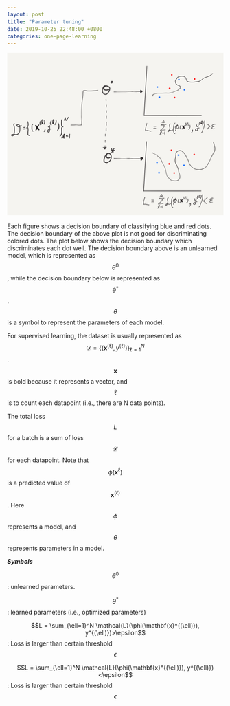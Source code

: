 ```yaml
---
layout: post
title: "Parameter tuning"
date: 2019-10-25 22:48:00 +0800
categories: one-page-learning
---
```


![alt](/img/figures/ml/drawing/optimization.png)

Each figure shows a decision boundary of classifying blue and red dots. The decision boundary of the above plot is not good for discriminating colored dots. The plot below shows the decision boundary which discriminates each dot well. The decision boundary above is an unlearned model, which is represented as $$\theta^0$$, while the decision boundary below is represented as $$\theta^*$$. $$\theta$$ is a symbol to represent the parameters of each model.

For supervised learning, the dataset is usually represented as $$\mathcal{D} = \{(\mathbf{x}^{(\ell)}, y^{(\ell)})\}_{\ell=1}^N$$. $$\mathbf{x}$$ is bold because it represents a vector, and $$\ell$$ is to count each datapoint (i.e., there are N data points).

The total loss $$L$$ for a batch is a sum of loss $$\mathcal{L}$$ for each datapoint. Note that $$\phi(\mathbf{x}^{\ell})$$ is a predicted value of $$\mathbf{x}^{(\ell)}$$. Here $$\phi$$ represents a model, and $$\theta$$ represents parameters in a model.

***Symbols***

$$\theta^0$$: unlearned parameters.

$$\theta^*$$: learned parameters (i.e., optimized parameters)

$$L = \sum_{\ell=1}^N \mathcal{L}(\phi(\mathbf{x}^{(\ell)}), y^{(\ell)})>\epsilon$$: Loss is larger than certain threshold $$\epsilon$$

$$L = \sum_{\ell=1}^N \mathcal{L}(\phi(\mathbf{x}^{(\ell)}), y^{(\ell)})<\epsilon$$: Loss is larger than certain threshold $$\epsilon$$
